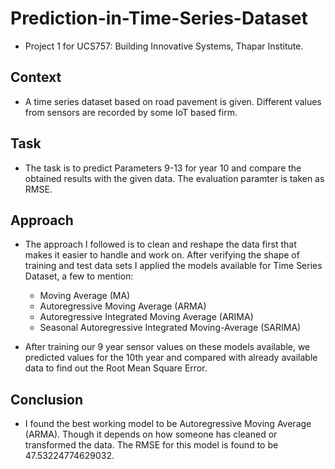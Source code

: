 # Prediction-in-Time-Series-Dataset
- Project 1 for UCS757: Building Innovative Systems, Thapar Institute. 

## Context
- A time series dataset based on road pavement is given. Different values from sensors are recorded by some IoT based firm.

## Task
- The task is to predict Parameters 9-13 for year 10 and compare the obtained results with the given data. The evaluation paramter is taken as RMSE.

## Approach
-  The approach I followed is to clean and reshape the data first that makes it easier to handle and work on. After verifying the shape of training and test data sets I applied the models available for Time Series Dataset, a few to mention:
    - Moving Average (MA)
    - Autoregressive Moving Average (ARMA)
    - Autoregressive Integrated Moving Average (ARIMA)
    - Seasonal Autoregressive Integrated Moving-Average (SARIMA)
    
- After training our 9 year sensor values on these models available, we predicted values for the 10th year and compared with already available data to find out the Root Mean Square Error.

## Conclusion
- I found the best working model to be Autoregressive Moving Average (ARMA). Though it depends on how someone has cleaned or transformed the data. The RMSE for this model is found to be 47.53224774629032.
